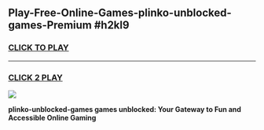 
## Play-Free-Online-Games-plinko-unblocked-games-Premium #h2kl9
<h3>
<a href="https://premium.freeplayer.one?title=plinko-unblocked-games&ref=8M">CLICK TO PLAY</a></h3>
<hr>

<h3>
<a href="https://premium.freeplayer.one?title=plinko-unblocked-games&ref=8M">CLICK 2 PLAY</a>
  
</h3>

<a href="https://premium.freeplayer.one?title=plinko-unblocked-games&ref=8M"><img src="https://clearcache.store/games.png"></a>


**plinko-unblocked-games games unblocked: Your Gateway to Fun and Accessible Online Gaming**
